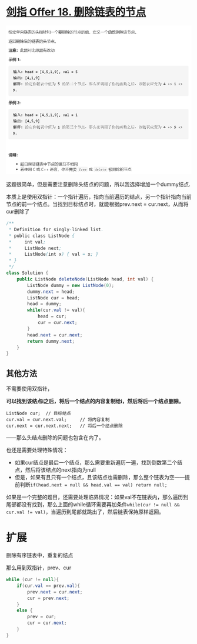 # [剑指 Offer 18. 删除链表的节点](https://leetcode-cn.com/problems/shan-chu-lian-biao-de-jie-dian-lcof/)

<img src="pic\image-20210503181608744.png" alt="image-20210503181608744" style="zoom:67%;" />

这题很简单，但是需要注意删除头结点的问题，所以我选择增加一个dummy结点.

本质上是使用双指针：一个指针遍历，指向当前遍历的结点，另一个指针指向当前节点的前一个结点。当找到目标结点时，就能根据prev.next = cur.next，从而将cur删除了

```java
/**
 * Definition for singly-linked list.
 * public class ListNode {
 *     int val;
 *     ListNode next;
 *     ListNode(int x) { val = x; }
 * }
 */
class Solution {
    public ListNode deleteNode(ListNode head, int val) {
        ListNode dummy = new ListNode(0);
        dummy.next = head;
        ListNode cur = head;
        head = dummy;
        while(cur.val != val){
            head = cur;
            cur = cur.next;
        }
        head.next = cur.next;
        return dummy.next;
    }
}
```

## 其他方法

不需要使用双指针，

**可以找到该结点i之后，将后一个结点的内容复制给i，然后将后一个结点删除。**

```
ListNode cur;  // 目标结点
cur.val = cur.next.val;		// 将内容复制
cur.next = cur.next.next;	// 将后一个结点删除
```

——那么头结点删除的问题也包含在内了。

也还是需要处理特殊情况：

- 如果cur结点是最后一个结点，那么需要重新遍历一遍，找到倒数第二个结点，然后将该结点的next指向为null
- 但是，如果有且只有一个结点，且该结点也需删除，那么整个链表为空——提前判断`if(head.next = null && head.val == val) return null;`

如果是一个完整的题目，还需要处理临界情况：如果val不在链表内，那么遍历到尾部都没有找到，那么上面的while循环需要再加条件`while(cur != null && cur.val != val)`，当遍历到尾部就跳出了，然后链表保持原样返回。 

# 扩展

删除有序链表中，重复的结点

那么用到双指针，prev、cur

```java
while (cur != null){
    if(cur.val == prev.val){
        prev.next = cur.next;
        cur = prev.next;
    }
    else {
        prev = cur;
        cur = cur.next;
    }
}
```

